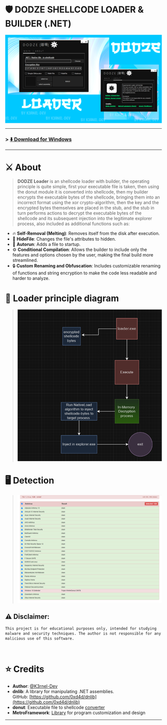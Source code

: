 # 🛡️ <b>DODZE SHELLCODE LOADER & BUILDER (.NET)</b> 

<!-- ![CSHARP](https://img.shields.io/badge/Language-CSHARP-lightgreen?style=for-the-badge&logo=csharp)
<img src="https://img.shields.io/github/v/release/K3rnel-Dev/ShellcodeLoader?style=for-the-badge&color=cyan">
<img src="https://img.shields.io/github/downloads/K3rnel-Dev/ShellcodeLoader/total?style=for-the-badge&color=pink">
<img src="https://img.shields.io/github/license/K3rnel-Dev/ShellcodeLoader?style=for-the-badge&color=red"></img> -->

![Banner](banner.png)

---

### > **[⬇️ Download for Windows](https://github.com/K3rnel-Dev/ShellcodeLoader/releases/download/Build/Binaries.rar)** 

---

# ⚔️ About

>**DODZE Loader** is an shellcode loader with builder, the operating principle is quite simple, first your executable file is taken, then using the donut module it is converted into shellcode, then my builder encrypts the executable bytes of the shellcode, bringing them into an incorrect format using the xor crypto-algorithm, then the key and the encrypted bytes themselves are placed in the stub, and the stub in turn performs actions to decrypt the executable bytes of the shellcode and its subsequent injection into the legitimate explorer process, also included as additional functions such as: 

- 🔥 **Self-Removal (Melting)**: Removes itself from the disk after execution.
- 🌆 **HideFile**: Changes the file's attributes to hidden.
- 🚀 **Autorun**: Adds a file to startup.
- ⚙️ **Conditional Compilation**: Allows the builder to include only the features and options chosen by the user, making the final build more streamlined.
- 🔒 **Custom Renaming and Obfuscation**: Includes customizable renaming of functions and string encryption to make the code less readable and harder to analyze.

# 📒 Loader principle diagram
> ![Loader-diagram](load_working.png)

# 🖥️ Detection
>![Graph](scan.png)

## ⚠️ **Disclaimer**: 
```
This project is for educational purposes only, intended for studying malware and security techniques. The author is not responsible for any malicious use of this software.
```
<br>

# ⭐ Credits 

- **Author**: <a href="https://github.com/k3rnel-dev">@K3rnel-Dev</a>
- **dnlib**: A library for manipulating .NET assemblies.  
  GitHub: [https://github.com/0xd4d/dnlib](https://github.com/0xd4d/dnlib)
- **donut**: Executable file to shellcode <a href="https://github.com/TheWover/donut">converter</a>  
- **MetroFramework**: <a href="https://thielj.github.io/MetroFramework/">Library</a> for program customization and design

---
